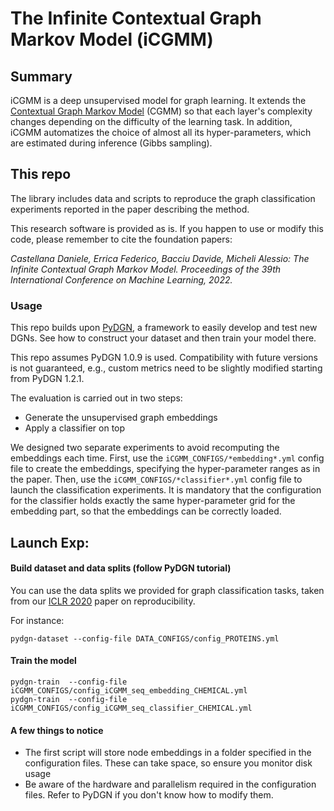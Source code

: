 # The Infinite Contextual Graph Markov Model (iCGMM)

## Summary
iCGMM is a deep unsupervised model for graph learning. It extends the [Contextual Graph Markov Model](https://github.com/diningphil/CGMM) (CGMM) so that each layer's complexity changes depending on the difficulty of the learning task. 
In addition, iCGMM automatizes the choice of almost all its hyper-parameters, which are estimated during inference (Gibbs sampling).

## This repo
The library includes data and scripts to reproduce the graph classification experiments reported in the paper describing the method.

This research software is provided as is. If you happen to use or modify this code, please remember to cite the foundation papers:

*Castellana Daniele, Errica Federico, Bacciu Davide, Micheli Alessio: The Infinite Contextual Graph Markov Model. Proceedings of the 39th International Conference on Machine Learning, 2022.*

### Usage

This repo builds upon [PyDGN](https://github.com/diningphil/PyDGN), a framework to easily develop and test new DGNs.
See how to construct your dataset and then train your model there.

This repo assumes PyDGN 1.0.9 is used. Compatibility with future versions is not guaranteed, e.g., custom metrics need to be slightly modified starting from PyDGN 1.2.1.

The evaluation is carried out in two steps:
- Generate the unsupervised graph embeddings
- Apply a classifier on top

We designed two separate experiments to avoid recomputing the embeddings each time. First, use the `iCGMM_CONFIGS/*embedding*.yml` config file to create the embeddings,
specifying the hyper-parameter ranges as in the paper. Then, use the `iCGMM_CONFIGS/*classifier*.yml` config file to launch
the classification experiments. It is mandatory that the configuration for the classifier holds exactly the same hyper-parameter grid
for the embedding part, so that the embeddings can be correctly loaded.

## Launch Exp:

#### Build dataset and data splits (follow PyDGN tutorial)
You can use the data splits we provided for graph classification tasks, taken from our [ICLR 2020](https://arxiv.org/abs/1912.09893) paper on reproducibility.

For instance:

    pydgn-dataset --config-file DATA_CONFIGS/config_PROTEINS.yml

#### Train the model

    pydgn-train  --config-file iCGMM_CONFIGS/config_iCGMM_seq_embedding_CHEMICAL.yml
    pydgn-train  --config-file iCGMM_CONFIGS/config_iCGMM_seq_classifier_CHEMICAL.yml

#### A few things to notice

- The first script will store node embeddings in a folder specified in the configuration files. These can take space, so ensure you monitor disk usage
- Be aware of the hardware and parallelism required in the configuration files. Refer to PyDGN if you don't know how to modify them.
